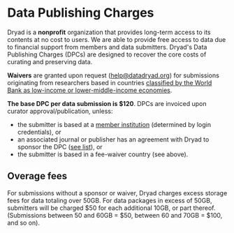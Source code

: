 <h1>Data Publishing Charges</h1>

<p>Dryad is a <strong>nonprofit</strong> organization that provides long-term access to its contents at no cost to users. We are able to provide free access to data due to financial support from members and data submitters. Dryad's Data Publishing Charges (DPCs) are designed to recover the core costs of curating and preserving data.</p>
<p><strong>Waivers</strong> are granted upon request (<a href=mailto:help@datadryad.org>help@datadryad.org</a>) for submissions originating from researchers based in countries <a href="http://data.worldbank.org/about/country-classifications/country-and-lending-groups">classified by the World Bank as low-income or lower-middle-income economies</a>.</p>
<p><strong>The base DPC per data submission is $120</strong>. DPCs are invoiced upon curator approval/publication, unless:</p>
<ul>
<li>the submitter is based at a <a href="https://datadryad.org/stash/our_community#institutional">member institution</a> (determined by login credentials), or</li>
<li>an associated journal or publisher has an agreement with Dryad to sponsor the DPC (<a href="/docs/JournalLookup.pdf">see list</a>), or</li>
<li>the submitter is based in a fee-waiver country (see above).</li>
</ul>

<h2 id="overage-fees">Overage fees</h2>
<p>For submissions without a sponsor or waiver, Dryad charges excess storage fees for data totaling over 50GB. For data packages in excess of 50GB, submitters will be charged $50 for each additional 10GB, or part thereof. (Submissions between 50 and 60GB = $50, between 60 and 70GB = $100, and so on).</p>
